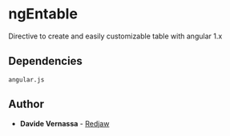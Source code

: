 # ngEntable
Directive to create and easily customizable table with angular 1.x

## Dependencies
```
angular.js

```

## Author

* **Davide Vernassa** - [Redjaw](https://github.com/Redjaw)


